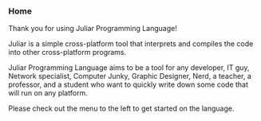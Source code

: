### Home


Thank you for using Juliar Programming Language!


Juliar is a simple cross-platform tool that interprets and compiles the code into other cross-platform programs.

Juliar Programming Language aims to be a tool for any developer, IT guy, Network specialist, Computer Junky, Graphic Designer, Nerd, a teacher, a professor, and a student who want to quickly
write down some code that will run on any platform.


Please check out the menu to the left to get started on the language.
